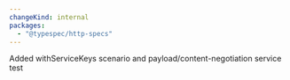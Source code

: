 ```yaml
---
changeKind: internal
packages:
  - "@typespec/http-specs"
---
```


Added withServiceKeys scenario and payload/content-negotiation service test